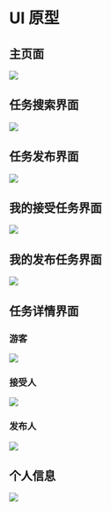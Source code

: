# UI 原型
## 主页面
![](/image/ui_prototype/MainPage.png)

## 任务搜索界面
![](/image/ui_prototype/taskSearch.png)

## 任务发布界面
![](/image/ui_prototype/taskRelease.png)

## 我的接受任务界面
![](/image/ui_prototype/myAcceptTask.png)

## 我的发布任务界面
![](/image/ui_prototype/myReleaseTask.png)

## 任务详情界面

### 游客
![](/image/ui_prototype/taskDetailForUser.png)

### 接受人
![](/image/ui_prototype/taskDetailForAcceptor.png)

### 发布人
![](/image/ui_prototype/taskDetailForReleaser.png)


## 个人信息
![](/image/ui_prototype/userInfo.png)


